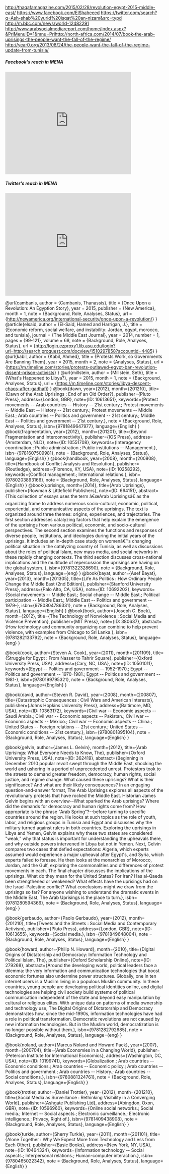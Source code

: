 http://thaqafamagazine.com/2015/02/28/revolution-egypt-2015-middle-east/
https://www.facebook.com/ElShaheeed
https://twitter.com/search?q=Ash-shab%20yurid%20isqat%20an-nizam&src=typd
http://m.bbc.com/news/world-12482291
http://www.arabsocialmediareport.com/home/index.aspx?&PriMenuID=1&mnu=Prihttp://north-africa.com/2014/07/book-the-arab-uprisings-the-people-want-the-fall-of-the-regime/
http://year0.org/2013/08/24/the-people-want-the-fall-of-the-regime-update-from-tunisia/

##### Facebook's reach in MENA
<iframe width="400" height="325" frameborder="0" scrolling="no" marginwidth="0" marginheight="0" src="http://www.google.com/publicdata/embed?ds=z2kg90qa3mgc2e_&amp;ctype=c&amp;strail=false&amp;bcs=d&amp;nselm=s&amp;met_y=facebookpenetration&amp;fdim_y=age_group:15to29&amp;scale_y=lin&amp;ind_y=false&amp;idim=country:EG:LY:TN&amp;ifdim=country&amp;hl=en_US&amp;dl=en_US&amp;ind=false&amp;icfg"></iframe>

##### Twitter's reach in MENA
<iframe width="400" height="325" frameborder="0" scrolling="no" marginwidth="0" marginheight="0" src="https://www.google.com/publicdata/embed?ds=inka2ndrsatap_&amp;ctype=c&amp;strail=false&amp;bcs=d&amp;nselm=s&amp;met_y=TwitterPenetration&amp;scale_y=lin&amp;ind_y=false&amp;idim=country:TN:LY:EG&amp;ifdim=country&amp;hl=en_US&amp;dl=en_US&amp;ind=false&amp;icfg"></iframe>

@url{cambanis,
  author    = {Cambanis, Thanassis},
  title     = {Once Upon a Revolution: An Egyption Story},
  year      = 2015,
  publisher = {New America},
  month     = 1,
  note      = {Background, Role, Analyses, Status},
  url       = {<http://newamerica.org/international-security/once-upon-a-revolution/>}
}
@article{elsaid,
  author  = {El-Said, Hamed and Harrigan, J.},
  title   = {Economic reform, social welfare, and instability: Jordan, egypt, morocco, and tunisia},
  journal = {The Middle East Journal},
  year    = 2014,
  number  = 1,
  pages   = {99-121},
  volume  = 68,
  note    = {Background, Role, Analyses, Status},
  url     = {<http://login.ezproxy1.lib.asu.edu/login?url=http://search.proquest.com/docview/1510297858?accountid=4485>}
}
@url{kabil,
  author    = {Kabil, Ahmed},
  title     = {Protests Work, so Governments Are Banning Them},
  year      = 2015,
  month     = 2,
  note      = {Analyses, Status},
  url       = {<https://m.timeline.com/stories/protests-outlawed-egypt-ban-revolution-dissent-prison-activists>}
}
@url{millstein,
  author    = {Millstein, Seth},
  title     = {What's Happened to Libya?},
  year      = 2015,
  month     = 1,
  note      = {Background, Analyses, Status},
  url       = {<https://m.timeline.com/stories/libya-descent-chaos-after-gadhafi>}
}
@book{dawn,
	year={2012},
	month={201210},
	title={Dawn of the Arab Uprisings : End of an Old Order?},
	publisher={Pluto Press},
	address={London, GBR},
	note={ID: 10613651},
	keywords={Protest movements -- Arab countries -- History -- 21st century.; Protest movements -- Middle East -- History -- 21st century.; Protest movements -- Middle East.; Arab countries -- Politics and government -- 21st century.; Middle East -- Politics and government -- 21st century.},
  note    = {Background, Role, Analyses, Status},
	isbn={9781849647977},
	language={English}
}
@book{fragmentation,
	year={2012},
	month={201201},
	title={Beyond Fragmentation and Interconnectivity},
	publisher={IOS Press},
	address={Amsterdam, NLD},
	note={ID: 10551708},
	keywords={Interagency coordination.; Public administration.; Public institutions -- Management.},
	isbn={9781607509981},
  note    = {Background, Role, Analyses, Status},
	language={English}
}
@book{handbook,
	year={2008},
	month={200808},
	title={Handbook of Conflict Analysis and Resolution},
	publisher={Routledge},
	address={Florence, KY, USA},
	note={ID: 10258292},
	keywords={Conflict management.; International relations.},
	isbn={9780203893166},
  note    = {Background, Role, Analyses, Status},
	language={English}
}
@book{uprisings,
	month={2014},
	title={Arab Uprisings},
	publisher={Rowman & Littlefield Publishers},
	note={ID: 664151},
	abstract={This collection of essays uses the term â€œArab Uprisingsâ€ as the organizing frame to address numerous socio-cultural, economic, political, experiential, and communicative aspects of the uprisings. The text is organized around three themes: origins, experiences, and trajectories. The first section addresses catalyzing factors that help explain the emergence of the uprisings from various political, economic, and socio-cultural perspectives. The second section examines the functions and responses of diverse people, institutions, and ideologies during the initial years of the uprisings. It includes an in-depth case study on womenâ€™s changing political situation in the catalyzing country of Tunisia, as well as discussions about the roles of political Islam, new mass media, and social networks in these rapidly changing contexts. The third section discusses cross-national implications and the multitude of repercussion the uprisings are having on the global system.
 },
	isbn={9781322328690},
  note    = {Background, Role, Analyses, Status},
	language={eng}
}
@book{bayat,
	author={Asef Bayat},
	year={2013},
	month={201305},
	title={Life As Politics : How Ordinary People Change the Middle East (2nd Edition)},
	publisher={Stanford University Press},
	address={Palo Alto, CA, USA},
	note={ID: 10692202},
	keywords={Social movements -- Middle East.; Social change -- Middle East.; Political participation -- Middle East.; Middle East -- Politics and government -- 1979-},
	isbn={9780804786331},
  note    = {Background, Role, Analyses, Status},
	language={English}
}
@book{bock,
	author={Joseph G. Bock},
	month={2012},
	title={The Technology of Nonviolence : Social Media and Violence Prevention},
	publisher={MIT Press},
	note={ID: 380637},
	abstract={How technology and community organizing can combine to help prevent violence, with examples from Chicago to Sri Lanka.},
	isbn={9781282133792},
  note    = {Background, Role, Analyses, Status},
	language={eng}
}

@book{cook,
	author={Steven A. Cook},
	year={2011},
	month={201109},
	title={Struggle for Egypt : From Nasser to Tahrir Square},
	publisher={Oxford University Press, USA},
	address={Cary, NC, USA},
	note={ID: 10501011},
	keywords={Egypt -- Politics and government -- 1952-1970.; Egypt -- Politics and government -- 1970-1981.; Egypt -- Politics and government -- 1981-},
	isbn={9780199795321},
  note    = {Background, Role, Analyses, Status},
	language={English}
}

@book{david,
	author={Steven R. David},
	year={2008},
	month={200807},
	title={Catastrophic Consequences : Civil Wars and American Interests},
	publisher={Johns Hopkins University Press},
	address={Baltimore, MD, USA},
	note={ID: 10363172},
	keywords={Civil war -- Economic aspects -- Saudi Arabia.; Civil war -- Economic aspects -- Pakistan.; Civil war -- Economic aspects -- Mexico.; Civil war -- Economic aspects -- China.; United States -- Foreign relations -- 21st century.; United States -- Economic conditions -- 21st century.},
	isbn={9780801895104},
  note    = {Background, Role, Analyses, Status},
	language={English}
}

@book{gelvin,
	author={James L. Gelvin},
	month={2012},
	title={Arab Uprisings: What Everyone Needs to Know, The},
	publisher={Oxford University Press, USA},
	note={ID: 362419},
	abstract={Beginning in December 2010 popular revolt swept through the Middle East, shocking the world and ushering in a period of unprecedented unrest. Protestors took to the streets to demand greater freedom, democracy, human rights, social justice, and regime change. What caused these uprisings? What is their significance? And what are their likely consequences? In an engaging question-and-answer format, The Arab Uprisings explores all aspects of the revolutionary protests that have rocked the Middle East. Historian James Gelvin begins with an overview--What sparked the Arab uprisings? Where did the demands for democracy and human rights come from? How appropriate is the phrase "Arab Spring"?--before turning to specific countries around the region. He looks at such topics as the role of youth, labor, and religious groups in Tunisia and Egypt and discusses why the military turned against rulers in both countries. Exploring the uprisings in Libya and Yemen, Gelvin explains why these two states are considered "weak," why that status is important for understanding the upheavals there, and why outside powers intervened in Libya but not in Yemen. Next, Gelvin compares two cases that defied expectations: Algeria, which experts assumed would experience a major upheaval after Egypt's, and Syria, which experts failed to foresee. He then looks at the monarchies of Morocco, Jordan, and the Gulf, exploring the commonalities and differences of protest movements in each. The final chapter discusses the implications of the uprisings. What do they mean for the United States? For Iran? Has al-Qaeda been strengthened or weakened? What effects have the uprisings had on the Israel-Palestine conflict? What conclusions might we draw from the uprisings so far? For anyone wishing to understand the dramatic events in the Middle East, The Arab Uprisings is the place to turn.},
	isbn={9781280594366},
  note    = {Background, Role, Analyses, Status},
	language={eng}
}

@book{gerbaudo,
	author={Paolo Gerbaudo},
	year={2012},
	month={201210},
	title={Tweets and the Streets : Social Media and Contemporary Activism},
	publisher={Pluto Press},
	address={London, GBR},
	note={ID: 10613655},
	keywords={Social media.},
	isbn={9781849648004},
  note    = {Background, Role, Analyses, Status},
	language={English}
}

@book{howard,
	author={Philip N. Howard},
	month={2010},
	title={Digital Origins of Dictatorship and Democracy: Information Technology and Political Islam, The},
	publisher={Oxford Scholarship Online},
	note={ID: 279268},
	abstract={Around the developing world, political leaders face a dilemma: the very information and communication technologies that boost economic fortunes also undermine power structures. Globally, one in ten internet users is a Muslim living in a populous Muslim community. In these countries, young people are developing political identities online, and digital technologies are helping civil society build systems of political communication independent of the state and beyond easy manipulation by cultural or religious elites. With unique data on patterns of media ownership and technology use, The Digital Origins of Dictatorship and Democracy demonstrates how, since the mid-1990s, information technologies have had a role in political transformation. Democratic revolutions are not caused by new information technologies. But in the Muslim world, democratization is no longer possible without them.},
	isbn={9781282792685},
  note    = {Background, Role, Analyses, Status},
	language={eng}
}

@book{noland,
	author={Marcus Noland and Howard Pack},
	year={2007},
	month={200704},
	title={Arab Economies in a Changing World},
	publisher={Peterson Institute for International Economics},
	address={Washington, DC, USA},
	note={ID: 10199741},
	keywords={Globalization.; Arab countries -- Economic conditions.; Arab countries -- Economic policy.; Arab countries -- Politics and government.; Arab countries -- History.; Arab countries -- Social conditions.},
	isbn={9780881324761},
  note    = {Background, Role, Analyses, Status},
	language={English}
}

@book{trottier,
	author={Daniel Trottier},
	year={2012},
	month={201210},
	title={Social Media as Surveillance : Rethinking Visibility in a Converging World},
	publisher={Ashgate Publishing Ltd},
	address={Abingdon, Oxon, GBR},
	note={ID: 10596960},
	keywords={Online social networks.; Social media.; Internet -- Social aspects.; Electronic surveillance.; Electronic intelligence.; Privacy, Right of.},
	isbn={9781409438908},
  note    = {Background, Role, Analyses, Status},
	language={English}
}

@book{turkle,
	author={Sherry Turkle},
	year={2011},
	month={201101},
	title={Alone Together : Why We Expect More from Technology and Less from Each Other},
	publisher={Basic Books},
	address={New York, NY, USA},
	note={ID: 10464324},
	keywords={Information technology -- Social aspects.; Interpersonal relations.; Human-computer interaction.},
	isbn={9780465022342},
  note    = {Background, Role, Analyses, Status},
	language={English}
}
<!----------------------------------------------------------------------------------------- Potential Background Sources

Butter, D. (2011). Egypt. In The 2011 annual register: World events 2010. Ann Arbor, MI: ProQuest. Retrieved from <https://login.ezproxy1.lib.asu.edu/login?url=http://literati.credoreference.com/content/entry/pqar/egypt/0>

Bird, J. and Lewis, D. (2012). Libya. In The 2012 annual register: World events 2011. Ann Arbor, MI: ProQuest. Retrieved from <https://login.ezproxy1.lib.asu.edu/login?url=http://literati.credoreference.com/content/entry/pqara/libya/0>

Målfrid Braut-Hegghammer. (2008). Libya's nuclear turnaround: Perspectives from tripoli. The Middle East Journal, 62(1), 55-72. Retrieved from <http://login.ezproxy1.lib.asu.edu/login?url=http://search.proquest.com/docview/218494628?accountid=4485>

Bird, J. (2011). Tunisia. In The 2011 annual register: World events 2010. Ann Arbor, MI: ProQuest. Retrieved from <https://login.ezproxy1.lib.asu.edu/login?url=http://literati.credoreference.com/content/entry/pqar/tunisia/0>

Arab spring. (2013). In The Columbia Encyclopedia. New York, NY: Columbia University Press. Retrieved from <https://login.ezproxy1.lib.asu.edu/login?url=http://literati.credoreference.com/content/entry/columency/arab_spring/0>

Sakr, Rita. (2013). 'Anticipating' the 2011 Arab Uprisings : Revolutionary Literatures and Political Geographies. Palgrave Pivot. Retrieved 8 February 2015, from <http://www.myilibrary.com.ezproxy1.lib.asu.edu?ID=499729>

Gelvin, James L.. (2012). Arab Uprisings: What Everyone Needs to Know, The. Oxford University Press, USA. Retrieved 8 February 2015, from <http://www.myilibrary.com.ezproxy1.lib.asu.edu?ID=362419>
-->

<!----------------------------------------------------------------------------------------------- Potential Role Sources

 Kellner, Douglas. (2012). Media Spectacle and Insurrection, 2011. Bloomsbury Academic USA. Retrieved 8 February 2015, from <http://www.myilibrary.com.ezproxy1.lib.asu.edu?ID=401333>

Castells, M. (2012). Networks of outrage and hope: Social movements in the Internet age. Cambridge, UK: Polity.
-->

<!--------------------------------------------------------------------------------------------- Potential Status Sources

<http://www.aljazeera.com/indepth/opinion/2015/03/museum-attack-tunisia-150319055014149.html>

Chronology: Tunisia. (2012). The Middle East Journal, 66(3), 531-532. Retrieved from <http://login.ezproxy1.lib.asu.edu/login?url=http://search.proquest.com/docview/1046126087?accountid=4485>

Chronology: Libya. (2012). The Middle East Journal, 66(4), 704-705. Retrieved from <http://login.ezproxy1.lib.asu.edu/login?url=http://search.proquest.com/docview/1158171248?accountid=4485>

Chronology: Libya. (2014). The Middle East Journal, 68(1), 137-138. Retrieved from <http://login.ezproxy1.lib.asu.edu/login?url=http://search.proquest.com/docview/1510297877?accountid=4485>

Chronology: Libya. (2014). The Middle East Journal, 68(2), 305-307. Retrieved from <http://login.ezproxy1.lib.asu.edu/login?url=http://search.proquest.com/docview/1546008549?accountid=4485>

Delinda, C. H. (2014). Tunisia: The way forward. The Washington Report on Middle East Affairs, 33(3), 62. Retrieved from <http://login.ezproxy1.lib.asu.edu/login?url=http://search.proquest.com/docview/1526143084?accountid=4485>

Ryan, Yasmine. (2014). Tunisia’s Passage: From the Arab Spring to a democratic transition. The Nation, 3 March 2014, 19-21.

Kabil, A. (2015, February). Protests Work, so Governments Are Banning Them. Retrieved from <https://m.timeline.com/stories/protests-outlawed-egypt-ban-revolution-dissent-prison-activists>

Millstein, S. (2015, January). What’s Happened to Libya? Retrieved from <https://m.timeline.com/stories/libya-descent-chaos-after-gadhafi>

<http://www.usip.org/publications/usip-after-the-arab-spring-rolling-the-sleeves-in-north-africa>
-->

<!------------------------------------------------------------------------------------------ Potential Analyses Sources

Beaumont, P. (2011, February 25). The truth about Twitter, Facebook and the uprisings in the Arab world | World news | The Guardian. Retrieved from <http://www.theguardian.com/world/2011/feb/25/twitter-facebook-uprisings-arab-libya>

Bruns, A., Highfield, T., & Burgess, J. (2013). The Arab Spring and Social Media Audiences. American Behavioral Scientist, 57(7), 871-898. doi: 10.1177/0002764213479374

Ems, L. (2014). Twitter’s place in the tussle: how old power struggles play out on a new stage. Media, Culture & Society, 36(5), 720–731. doi:10.1177/0163443714529070

Everett-Haynes, L. (2014, September 24). How new social movements take root. Retrieved from <http://phys.org/news/2014-09-social-movements-root.html>

Fuchs, C. (2012). Social media, riots, and revolutions. Capital & Class, 36(3), 383-391. doi:10.1177/0309816812453613

Murthy, D. (2011). Twitter: Microphone for the masses? Media Culture Society, 22(5), 779-789. doi:10.1177/0163443711404744

Lynch, Marc. (2014). Arab Uprisings Explained. Columbia University Press. Retrieved 8 February 2015, from <http://www.myilibrary.com.ezproxy1.lib.asu.edu?ID=686256>
-->




<!-------------------------------------------------------------------------------------------------- Read, could be used

@article{fritsch,
  title     = {Technology and Global Affairs},
  author    = {Fritsch, S},
  year      = {2011},
  journal   = {International Studies Perspectives},
  number    = {12},
  pages     = {27-45}
}
-->
